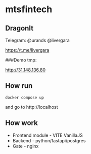 # mtsfintech

## DragonIt

Telegram: @urands @livergara

https://t.me/livergara

###Demo tmp:

http://31.148.136.80

## How run

```
docker compose up
```

and go to http://localhost

## How work

- Frontend module - VITE VanillaJS
- Backend - python/fastapi/postgres
- Gate - nginx
